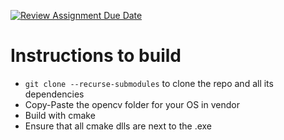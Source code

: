 [![Review Assignment Due Date](https://classroom.github.com/assets/deadline-readme-button-24ddc0f5d75046c5622901739e7c5dd533143b0c8e959d652212380cedb1ea36.svg)](https://classroom.github.com/a/iF5BiZG7)

# Instructions to build

* `git clone --recurse-submodules` to clone the repo and all its dependencies
* Copy-Paste the opencv folder for your OS in vendor
* Build with cmake
* Ensure that all cmake dlls are next to the .exe
